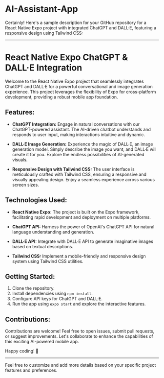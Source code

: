 # AI-Assistant-App
Certainly! Here's a sample description for your GitHub repository for a React Native Expo project with integrated ChatGPT and DALL·E, featuring a responsive design using Tailwind CSS:

---

# React Native Expo ChatGPT & DALL·E Integration

Welcome to the React Native Expo project that seamlessly integrates ChatGPT and DALL·E for a powerful conversational and image generation experience. This project leverages the flexibility of Expo for cross-platform development, providing a robust mobile app foundation.

## Features:

- **ChatGPT Integration:** Engage in natural conversations with our ChatGPT-powered assistant. The AI-driven chatbot understands and responds to user input, making interactions intuitive and dynamic.

- **DALL·E Image Generation:** Experience the magic of DALL·E, an image generation model. Simply describe the image you want, and DALL·E will create it for you. Explore the endless possibilities of AI-generated visuals.

- **Responsive Design with Tailwind CSS:** The user interface is meticulously crafted with Tailwind CSS, ensuring a responsive and visually appealing design. Enjoy a seamless experience across various screen sizes.

## Technologies Used:

- **React Native Expo:** The project is built on the Expo framework, facilitating rapid development and deployment on multiple platforms.

- **ChatGPT API:** Harness the power of OpenAI's ChatGPT API for natural language understanding and generation.

- **DALL·E API:** Integrate with DALL·E API to generate imaginative images based on textual descriptions.

- **Tailwind CSS:** Implement a mobile-friendly and responsive design system using Tailwind CSS utilities.

## Getting Started:

1. Clone the repository.
2. Install dependencies using `npm install`.
3. Configure API keys for ChatGPT and DALL·E.
4. Run the app using `expo start` and explore the interactive features.

## Contributions:

Contributions are welcome! Feel free to open issues, submit pull requests, or suggest improvements. Let's collaborate to enhance the capabilities of this exciting AI-powered mobile app.

Happy coding! 🚀

---

Feel free to customize and add more details based on your specific project features and preferences.
